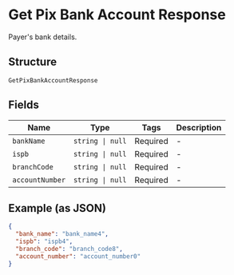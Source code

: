 
# Get Pix Bank Account Response

Payer's bank details.

## Structure

`GetPixBankAccountResponse`

## Fields

| Name | Type | Tags | Description |
|  --- | --- | --- | --- |
| `bankName` | `string \| null` | Required | - |
| `ispb` | `string \| null` | Required | - |
| `branchCode` | `string \| null` | Required | - |
| `accountNumber` | `string \| null` | Required | - |

## Example (as JSON)

```json
{
  "bank_name": "bank_name4",
  "ispb": "ispb4",
  "branch_code": "branch_code8",
  "account_number": "account_number0"
}
```

